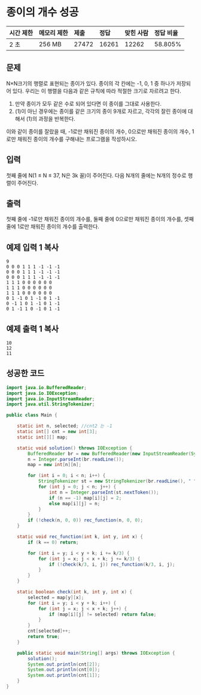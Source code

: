 # 종이의 개수 성공

| 시간 제한 | 메모리 제한 | 제출  | 정답  | 맞힌 사람 | 정답 비율 |
| :-------- | :---------- | :---- | :---- | :-------- | :-------- |
| 2 초      | 256 MB      | 27472 | 16261 | 12262     | 58.805%   |

## 문제

N×N크기의 행렬로 표현되는 종이가 있다. 종이의 각 칸에는 -1, 0, 1 중 하나가 저장되어 있다. 우리는 이 행렬을 다음과 같은 규칙에 따라 적절한 크기로 자르려고 한다.

1. 만약 종이가 모두 같은 수로 되어 있다면 이 종이를 그대로 사용한다.
2. (1)이 아닌 경우에는 종이를 같은 크기의 종이 9개로 자르고, 각각의 잘린 종이에 대해서 (1)의 과정을 반복한다.

이와 같이 종이를 잘랐을 때, -1로만 채워진 종이의 개수, 0으로만 채워진 종이의 개수, 1로만 채워진 종이의 개수를 구해내는 프로그램을 작성하시오.

## 입력

첫째 줄에 N(1 ≤ N ≤ 37, N은 3k 꼴)이 주어진다. 다음 N개의 줄에는 N개의 정수로 행렬이 주어진다.

## 출력

첫째 줄에 -1로만 채워진 종이의 개수를, 둘째 줄에 0으로만 채워진 종이의 개수를, 셋째 줄에 1로만 채워진 종이의 개수를 출력한다.

## 예제 입력 1 복사

```
9
0 0 0 1 1 1 -1 -1 -1
0 0 0 1 1 1 -1 -1 -1
0 0 0 1 1 1 -1 -1 -1
1 1 1 0 0 0 0 0 0
1 1 1 0 0 0 0 0 0
1 1 1 0 0 0 0 0 0
0 1 -1 0 1 -1 0 1 -1
0 -1 1 0 1 -1 0 1 -1
0 1 -1 1 0 -1 0 1 -1
```

## 예제 출력 1 복사

```
10
12
11
```



## 성공한 코드

~~~java
import java.io.BufferedReader;
import java.io.IOException;
import java.io.InputStreamReader;
import java.util.StringTokenizer;

public class Main {

    static int n, selected; //cnt2 는 -1
    static int[] cnt = new int[3];
    static int[][] map;

    static void solution() throws IOException {
        BufferedReader br = new BufferedReader(new InputStreamReader(System.in));
        n = Integer.parseInt(br.readLine());
        map = new int[n][n];

        for (int i = 0; i < n; i++) {
            StringTokenizer st = new StringTokenizer(br.readLine(), " ");
            for (int j = 0; j < n; j++) {
                int n = Integer.parseInt(st.nextToken());
                if (n == -1) map[i][j] = 2;
                else map[i][j] = n;
            }
        }
        if (!check(n, 0, 0)) rec_function(n, 0, 0);
    }

    static void rec_function(int k, int y, int x) {
        if (k == 0) return;

        for (int i = y; i < y + k; i += k/3) {
            for (int j = x; j < x + k; j += k/3) {
                if (!check(k/3, i, j)) rec_function(k/3, i, j);
            }
        }
    }

    static boolean check(int k, int y, int x) {
        selected = map[y][x];
        for (int i = y; i < y + k; i++) {
            for (int j = x; j < x + k; j++) {
                if (map[i][j] != selected) return false;
            }
        }
        cnt[selected]++;
        return true;
    }

    public static void main(String[] args) throws IOException {
        solution();
        System.out.println(cnt[2]);
        System.out.println(cnt[0]);
        System.out.println(cnt[1]);
    }
}
~~~

